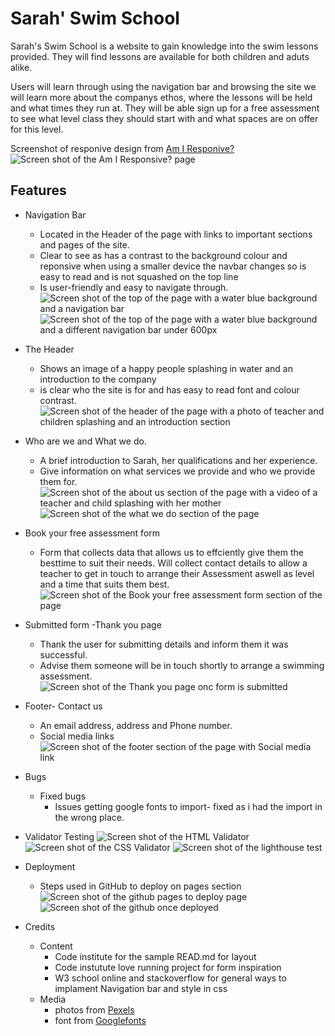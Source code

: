 # Sarah' Swim School

Sarah's Swim School is a website to gain knowledge into the swim lessons provided. They will find lessons are available for both children and aduts alike. 

Users will learn through using the navigation bar and browsing the site we will learn more about the companys ethos, where the lessons will be held and what times they run at. 
They will be able sign up for a free assessment to see what level class they should start with and what spaces are on offer for this level.

Screenshot of responive design from [Am I Responive?](https.//ami.responsivedesign.is) 
![Screen shot of the Am I Responsive? page](/assets/images//am-i-responsive.png)

## Features

* Navigation Bar
    * Located in the Header of the page with links to important sections and pages of the site.
    * Clear to see as has a contrast to the background colour and reponsive when using a smaller device the navbar changes so is easy to read and is not squashed on the top line
    * Is user-friendly and easy to navigate through.
![Screen shot of the top of the page with a water blue background and a navigation bar](/assets/images/header-shot.png)
![Screen shot of the top of the page with a water blue background and a different navigation bar under 600px](/assets/images/navbar-media-queries.png)


* The Header
    * Shows an image of a happy people splashing in water and an introduction to the company
    * is clear who the site is for and has easy to read font and colour contrast.
    ![Screen shot of the header of the page with a photo of teacher and children splashing and an introduction section](/assets/images/image-intro.png)
    
* Who are we and What we do.
    * A brief introduction to Sarah, her qualifications and her experience.
    * Give information on what services we provide and who we provide them for.
    ![Screen shot of the about us section of the page with a video of a teacher and child splashing with her mother](/assets/images/about-us.png)
    ![Screen shot of the what we do section of the page ](/assets/images/what-we-do.png)

* Book your free assessment form
    * Form that collects data that allows us to effciently give them the besttime to suit their needs. Will collect contact details to allow a teacher to get in touch to arrange their Assessment aswell as level and a time that suits them best.
    ![Screen shot of the Book your free assessment form section of the page ](/assets/images/sign-up-form-shot.png)
    
* Submitted form -Thank you page
    * Thank the user for submitting details and inform them it was successful.
    * Advise them someone will be in touch shortly to arrange a swimming assessment.
    ![Screen shot of the Thank you page onc form is submitted](/assets/images//submitted-page.png)

* Footer- Contact us
    * An email address, address and Phone number.
    * Social media links
    ![Screen shot of the footer section of the page with Social media link ](/assets/images//footer.png)

* Bugs
    * Fixed bugs
        * Issues getting google fonts to import- fixed as i had the import in the wrong place.


* Validator Testing
    ![Screen shot of the HTML Validator](/assets/images/index.html%20validator%20screenshot.png)
     ![Screen shot of the CSS Validator](/assets/images/CSS%20validator%20screenshot.png)
      ![Screen shot of the lighthouse test](/assets/images/light%20house%20screen%20shot.png)

* Deployment
    * Steps used in GitHub to deploy on pages section
    ![Screen shot of the github pages to deploy page](/assets/images//github-deployment.png)
    ![Screen shot of the github once deployed](/assets/images/deployed2.png)

* Credits
    * Content 
        * Code institute for the sample READ.md for layout
        * Code instutute love running project for form inspiration
        * W3 school online and stackoverflow for general ways to implament Navigation bar and style in css
    * Media 
        * photos from [Pexels](https://www.pexels.com/)
        * font from [Googlefonts](https.//www.googlefonts.com)
